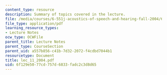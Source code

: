 ```yaml
---
content_type: resource
description: Summary of topics covered in the lecture.
file: /media/courses/6-551j-acoustics-of-speech-and-hearing-fall-2004/6f129e5077cd757d6833fadc2c3d8d65_lec_11_2004.pdf
file_type: application/pdf
learning_resource_types:
- Lecture Notes
ocw_type: OCWFile
parent_title: Lecture Notes
parent_type: CourseSection
parent_uid: a557b856-c41b-7d32-2072-f4cdbd7044b1
resourcetype: Document
title: lec_11_2004.pdf
uid: 6f129e50-77cd-757d-6833-fadc2c3d8d65
---
```

